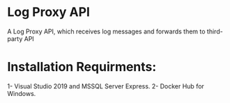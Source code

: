 # Log Proxy API
A Log Proxy API, which receives log messages and forwards them to third-party API

# Installation Requirments:
1- Visual Studio 2019 and MSSQL Server Express.
2- Docker Hub for Windows.
